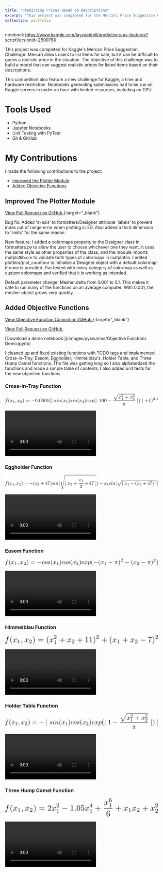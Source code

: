 ```yaml
---
title: "Predicting Prices Based on Descriptions"
excerpt: "This project was completed for the Mercari Price Suggestion Challenge. Mercari allows users to list items for sale, but it can be difficult to guess a realistic price in the situation. The objective of this challenge was to build a model that can suggest realistic prices for listed items based on their descriptions.<br/><img src='/images/pyswarms/eggholder.jpg'>"
collection: portfolio
---
```

 notebook
https://www.kaggle.com/jayspeidell/predictions-as-features?scriptVersionId=2500768

This project was completed for Kaggle's Mercari Price Suggestion Challenge. Mercari allows users to list items for sale, but it can be difficult to guess a realistic price in the situation. The objective of this challenge was to build a model that can suggest realistic prices for listed items based on their descriptions.

This competition also feature a new challenge for Kaggle, a time and hardware restriction. Notebooks generating submissions had to be run on Kaggle servers in under an hour with limited resources, including no GPU. 

# Tools Used

* Python
* Jupyter Notebooks
* Unit Testing with PyTest
* Git & GitHub

# My Contributions

I made the following contributions to the project:
* [Improved the Plotter Module](#improved-the-plotter-module)
* [Added Objective Functions](#added-objective-functions)

## Improved The Plotter Module

[View Pull Request on GitHub.](https://github.com/ljvmiranda921/pyswarms/pull/172){:target="_blank"}

Bug fix: Added 'z-axis' to formatters/Designer attribute 'labels' to prevent index out of range error when plotting in 3D. Also added a third dimension to 'limits' for the same reason.

New feature: I added a colormaps property to the Designer class in formatters.py to allow the user to choose whichever one they want. It uses the same style as other properties of the class, and the module imports matplotlib.cm to validate both types of colormaps in matplotlib. I edited plotters/plot_countour to initialize a Designer object with a default colormap if none is provided. I've tested with every category of colormap as well as custom colormaps and verified that it is working as intended.

Default parameter change: Mesher.delta from 0.001 to 0.1. This makes it safe to run many of the functions on an average computer. With 0.001, the mesher object grows very quickly.

[](/images/pyswarms/ploter.jpg)

## Added Objective Functions

[View Objective Function Commit on GitHub.](https://github.com/ljvmiranda921/pyswarms/pull/168/commits/b5a3afdb6a3087cce64ec08f554ae034936eb553){:target="_blank"}

[View Pull Request on GitHub.](https://github.com/ljvmiranda921/pyswarms/pull/168)

[Download a demo notebook.](/images/pyswarms/Objective Functions Demo.ipynb)

I cleaned up and fixed existing functions with TODO tags and implemented Cross-in-Tray, Easom, Eggholder, Himmelblau's, Holder Table, and Three Hump Camel functions. The file was getting long so I also alphabetized the functions and made a simple table of contents. I also added unit tests for the new objective functions.

### Cross-in-Tray Function

![](/images/pyswarms/cross-in-tray.png)

<video controls>
  <source src="/images/pyswarms/cross_in_tray.mp4" type="video/mp4">
</video>


### Eggholder Function

![](/images/pyswarms/eggholder.png)


<video controls>
  <source src="/images/pyswarms/eggholder.mp4" type="video/mp4">
</video>

### Easom Function

![](/images/pyswarms/easom.png)

<video controls>
  <source src="/images/pyswarms/easom.mp4" type="video/mp4">
</video>

### Himmelblau Function

![](/images/pyswarms/himmelblau.png)

<video controls>
  <source src="/images/pyswarms/himmelblau.mp4" type="video/mp4">
</video>

### Holder Table Function

![](/images/pyswarms/holder_table.png)

<video controls>
  <source src="/images/pyswarms/holder_table.mp4" type="video/mp4">
</video>

### Three Hump Camel Function

![](/images/pyswarms/three_hump_camel.png)

<video controls>
  <source src="/images/pyswarms/three_hump_camel.mp4" type="video/mp4">
</video>
